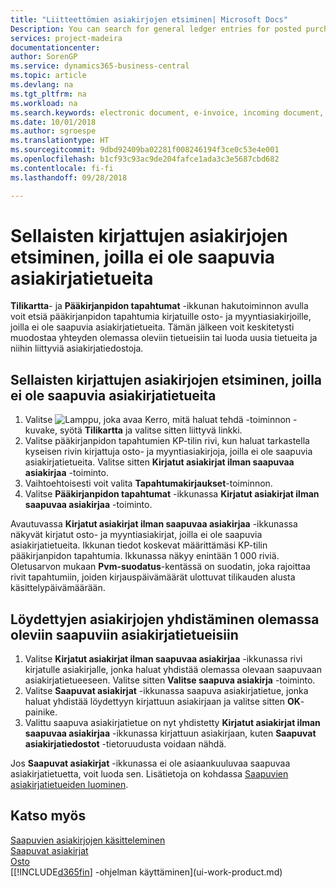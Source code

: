 ```yaml
---
title: "Liitteettömien asiakirjojen etsiminen| Microsoft Docs"
Description: You can search for general ledger entries for posted purchase and sales documents that do not have incoming electronic documents, such as imported invoices.
services: project-madeira
documentationcenter: 
author: SorenGP
ms.service: dynamics365-business-central
ms.topic: article
ms.devlang: na
ms.tgt_pltfrm: na
ms.workload: na
ms.search.keywords: electronic document, e-invoice, incoming document, OCR, ecommerce, document exchange, import invoice
ms.date: 10/01/2018
ms.author: sgroespe
ms.translationtype: HT
ms.sourcegitcommit: 9dbd92409ba02281f008246194f3ce0c53e4e001
ms.openlocfilehash: b1cf93c93ac9de204fafce1ada3c3e5687cbd682
ms.contentlocale: fi-fi
ms.lasthandoff: 09/28/2018

---
```

# <a name="find-posted-documents-without-incoming-document-records"></a>Sellaisten kirjattujen asiakirjojen etsiminen, joilla ei ole saapuvia asiakirjatietueita
**Tilikartta**- ja **Pääkirjanpidon tapahtumat** -ikkunan hakutoiminnon avulla voit etsiä pääkirjanpidon tapahtumia kirjatuille osto- ja myyntiasiakirjoille, joilla ei ole saapuvia asiakirjatietueita. Tämän jälkeen voit keskitetysti muodostaa yhteyden olemassa oleviin tietueisiin tai luoda uusia tietueita ja niihin liittyviä asiakirjatiedostoja.

## <a name="to-find-posted-documents-without-incoming-document-records"></a>Sellaisten kirjattujen asiakirjojen etsiminen, joilla ei ole saapuvia asiakirjatietueita
1. Valitse ![Lamppu, joka avaa Kerro, mitä haluat tehdä -toiminnon](media/ui-search/search_small.png "Kerro, mitä haluat tehdä") -kuvake, syötä **Tilikartta** ja valitse sitten liittyvä linkki.
2. Valitse pääkirjanpidon tapahtumien KP-tilin rivi, kun haluat tarkastella kyseisen rivin kirjattuja osto- ja myyntiasiakirjoja, joilla ei ole saapuvia asiakirjatietueita. Valitse sitten **Kirjatut asiakirjat ilman saapuvaa asiakirjaa** -toiminto.
3. Vaihtoehtoisesti voit valita **Tapahtumakirjaukset**-toiminnon.
4. Valitse **Pääkirjanpidon tapahtumat** -ikkunassa **Kirjatut asiakirjat ilman saapuvaa asiakirjaa** -toiminto.

Avautuvassa **Kirjatut asiakirjat ilman saapuvaa asiakirjaa** -ikkunassa näkyvät kirjatut osto- ja myyntiasiakirjat, joilla ei ole saapuvia asiakirjatietueita. Ikkunan tiedot koskevat määrittämäsi KP-tilin pääkirjanpidon tapahtumia. Ikkunassa näkyy enintään 1 000 riviä. Oletusarvon mukaan **Pvm-suodatus**-kentässä on suodatin, joka rajoittaa rivit tapahtumiin, joiden kirjauspäivämäärät ulottuvat tilikauden alusta käsittelypäivämäärään.

## <a name="to-connect-found-documents-to-existing-incoming-document-records"></a>Löydettyjen asiakirjojen yhdistäminen olemassa oleviin saapuviin asiakirjatietueisiin
1. Valitse **Kirjatut asiakirjat ilman saapuvaa asiakirjaa** -ikkunassa rivi kirjatulle asiakirjalle, jonka haluat yhdistää olemassa olevaan saapuvaan asiakirjatietueeseen. Valitse sitten **Valitse saapuva asiakirja** -toiminto.
2. Valitse **Saapuvat asiakirjat** -ikkunassa saapuva asiakirjatietue, jonka haluat yhdistää löydettyyn kirjattuun asiakirjaan ja valitse sitten **OK**-painike.
3. Valittu saapuva asiakirjatietue on nyt yhdistetty **Kirjatut asiakirjat ilman saapuvaa asiakirjaa** -ikkunassa kirjattuun asiakirjaan, kuten **Saapuvat asiakirjatiedostot** -tietoruudusta voidaan nähdä.

Jos **Saapuvat asiakirjat** -ikkunassa ei ole asiaankuuluvaa saapuvaa asiakirjatietuetta, voit luoda sen. Lisätietoja on kohdassa [Saapuvien asiakirjatietueiden luominen](across-how-create-income-document-records.md).

## <a name="see-also"></a>Katso myös
[Saapuvien asiakirjojen käsitteleminen](across-process-income-documents.md)  
[Saapuvat asiakirjat](across-income-documents.md)  
[Osto](purchasing-manage-purchasing.md)  
[[!INCLUDE[d365fin](includes/d365fin_md.md)] -ohjelman käyttäminen](ui-work-product.md)

